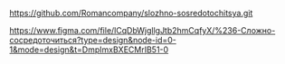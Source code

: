 https://github.com/Romancompany/slozhno-sosredotochitsya.git

https://www.figma.com/file/lCqDbWjgllgJtb2hmCqfyX/%236-Сложно-сосредоточиться?type=design&node-id=0-1&mode=design&t=DmpImxBXECMrIB51-0
